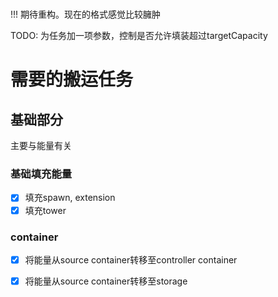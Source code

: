 #

!!! 期待重构。现在的格式感觉比较臃肿    

TODO: 为任务加一项参数，控制是否允许填装超过targetCapacity
# 需要的搬运任务

## 基础部分

主要与能量有关

### 基础填充能量

- [x] 填充spawn, extension
- [x] 填充tower

### container

- [x] 将能量从source container转移至controller container
- [x] 将能量从source container转移至storage




